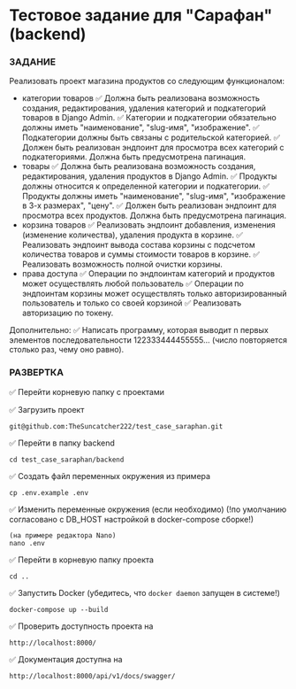# Тестовое задание для "Сарафан" (backend)

### ЗАДАНИЕ

Реализовать проект магазина продуктов со следующим функционалом:
 - категории товаров
✅ Должна быть реализована возможность создания, редактирования, удаления категорий и подкатегорий товаров в Django Admin.
✅ Категории и подкатегории обязательно должны иметь "наименование", "slug-имя", "изображение".
✅ Подкатегории должны быть связаны с родительской категорией.
✅ Должен быть реализован эндпоинт для просмотра всех категорий с подкатегориями. Должна быть предусмотрена пагинация.
 - товары
✅ Должна быть реализована возможность создания, редактирования, удаления продуктов в Django Admin.
✅ Продукты должны относится к определенной категории и подкатегории.
✅ Продукты должны иметь "наименование", "slug-имя", "изображение в 3-х размерах", "цену".
✅ Должен быть реализован эндпоинт для просмотра всех продуктов. Должна быть предусмотрена пагинация.
 - корзина товаров
✅ Реализовать эндпоинт добавления, изменения (изменение количества), удаления продукта в корзине.
✅ Реализовать эндпоинт вывода состава корзины с подсчетом количества товаров и суммы стоимости товаров в корзине.
✅ Реализовать возможность полной очистки корзины.
 - права доступа
✅ Операции по эндпоинтам категорий и продуктов может осуществлять любой пользователь
✅ Операции по эндпоинтам корзины может осуществлять только авторизированный пользователь и только со своей корзиной
✅ Реализовать авторизацию по токену.

Дополнительно:
✅ Написать программу, которая выводит n первых элементов последовательности 122333444455555… (число повторяется столько раз, чему оно равно).

### РАЗВЕРТКА

✅ Перейти корневую папку с проектами

✅ Загрузить проект

```
git@github.com:TheSuncatcher222/test_case_saraphan.git
```

✅ Перейти в папку backend

```
cd test_case_saraphan/backend
```

✅ Создать файл переменных окружения из примера

```
cp .env.example .env
```

✅ Изменить переменные окружения (если необходимо) (!по умолчанию согласовано с DB_HOST настройкой в docker-compose сборке!)
```
(на примере редактора Nano)
nano .env
```

✅ Перейти в корневую папку проекта
```
cd ..
```

✅ Запустить Docker (убедитесь, что `docker daemon` запущен в системе!)

```
docker-compose up --build
```

✅ Проверить доступность проекта на

```
http://localhost:8000/
```

✅ Документация доступна на

```
http://localhost:8000/api/v1/docs/swagger/
```
